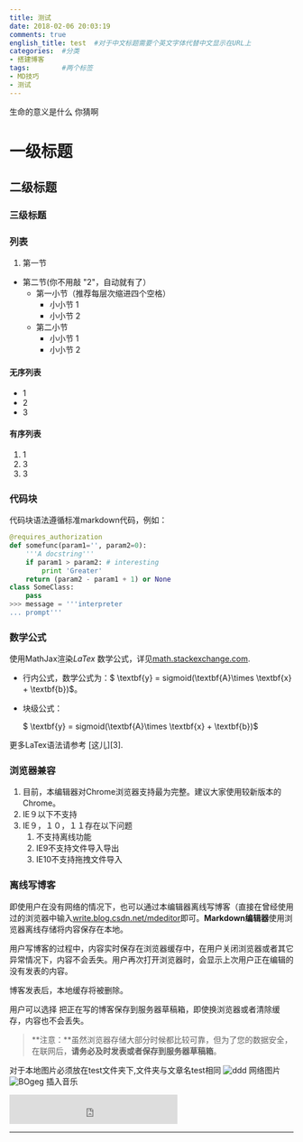 ```yaml
---
title: 测试
date: 2018-02-06 20:03:19 
comments: true
english_title: test  #对于中文标题需要个英文字体代替中文显示在URL上
categories:  #分类 
- 搭建博客 
tags:	     #两个标签
- MD技巧
- 测试
---
```

   生命的意义是什么
   你猜啊
<!-- more -->

# 一级标题
## 二级标题
### 三级标题


### 列表
1. 第一节
* 第二节(你不用敲 "2"，自动就有了）
    * 第一小节（推荐每层次缩进四个空格）
       * 小小节 1
       * 小小节 2
    * 第二小节
       * 小小节 1
       * 小小节 2
#### 无序列表
* 1
* 2
* 3
#### 有序列表
1. 1
2. 3
3. 3
### 代码块
代码块语法遵循标准markdown代码，例如：
``` python
@requires_authorization
def somefunc(param1='', param2=0):
    '''A docstring'''
    if param1 > param2: # interesting
        print 'Greater'
    return (param2 - param1 + 1) or None
class SomeClass:
    pass
>>> message = '''interpreter
... prompt'''
```

### 数学公式
使用MathJax渲染*LaTex* 数学公式，详见[math.stackexchange.com][1].

 - 行内公式，数学公式为：$ \textbf{y} = sigmoid(\textbf{A}\times \textbf{x} + \textbf{b})$。
 - 块级公式：

	$ \textbf{y} = sigmoid(\textbf{A}\times \textbf{x} + \textbf{b})$

更多LaTex语法请参考 [这儿][3].

### 浏览器兼容

 1. 目前，本编辑器对Chrome浏览器支持最为完整。建议大家使用较新版本的Chrome。
 3. IE９以下不支持
 4. IE９，１０，１１存在以下问题
    1. 不支持离线功能
    1. IE9不支持文件导入导出
    1. IE10不支持拖拽文件导入
### 离线写博客

即使用户在没有网络的情况下，也可以通过本编辑器离线写博客（直接在曾经使用过的浏览器中输入[write.blog.csdn.net/mdeditor](http://write.blog.csdn.net/mdeditor)即可。**Markdown编辑器**使用浏览器离线存储将内容保存在本地。

用户写博客的过程中，内容实时保存在浏览器缓存中，在用户关闭浏览器或者其它异常情况下，内容不会丢失。用户再次打开浏览器时，会显示上次用户正在编辑的没有发表的内容。

博客发表后，本地缓存将被删除。　

用户可以选择 <i class="icon-disk"></i> 把正在写的博客保存到服务器草稿箱，即使换浏览器或者清除缓存，内容也不会丢失。

> **注意：**虽然浏览器存储大部分时候都比较可靠，但为了您的数据安全，在联网后，**请务必及时发表或者保存到服务器草稿箱**。























   对于本地图片必须放在test文件夹下,文件夹与文章名test相同
   ![ddd](bg1.jpeg "oyes")
   网络图片
   ![BOgeg](https://s1.ax1x.com/2017/11/09/BOgeg.jpg "good")
   插入音乐
   <iframe frameborder="no" border="0" marginwidth="0" marginheight="0" width=298 height=52 src="http://music.163.com/outchain/player?type=2&id=32192436&auto=1&height=32"></iframe>





---------

[1]: http://math.stackexchange.com/


